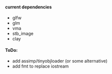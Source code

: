 #### current dependencies
 * glfw
 * glm
 * vma
 * stb_image
 * clay

#### ToDo:
 * add assimp/tinyobjloader (or some alternative)
 * add fmt to replace iostream